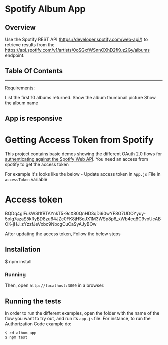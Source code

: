 # Spotify Album App

## Overview <a name="Overview"></a>

Use the Spotify REST API (https://developer.spotify.com/web-api/) to retrieve results from the https://api.spotify.com/v1/artists/0oSGxfWSnnOXhD2fKuz2Gy/albums endpoint.


## Table Of Contents
<hr/>

Requirements:

List the first 10 albums returned.
Show the album thumbnail picture
Show the album name

## App is responsive

# Getting Access Token from Spotify

This project contains basic demos showing the different OAuth 2.0 flows for [authenticating against the Spotify Web API](https://developer.spotify.com/web-api/authorization-guide/).
You need an access from spotify to get the access token

For example it's looks like the below - Update access token in `App.js` File in `accessToken` variable

# Access token

BQDq4glFukWSl1fBTAYnkT5-9cX80QnHD3qDi60wYF8G7UDOYyuy-5oIg7azaS5kRyBD8zu64JZc0FK8jHSqJX1M3WSp8p6_xWb4eq8C9voUcABOK-jHJ_zYzzfJeVxbc9NbcgCuCaSyAJyBOw

After updating the access token, Follow the below steps

## Installation

 $ npm install

### Running

Then, open `http://localhost:3000` in a browser.

## Running the tests
In order to run the different examples, open the folder with the name of the flow you want to try out, and run its `app.js` file. For instance, to run the Authorization Code example do:

    $ cd album_app
    $ npm test




